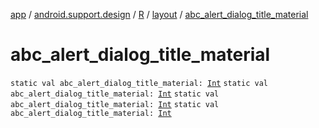[app](../../../index.md) / [android.support.design](../../index.md) / [R](../index.md) / [layout](index.md) / [abc_alert_dialog_title_material](.)

# abc_alert_dialog_title_material

`static val abc_alert_dialog_title_material: `[`Int`](https://kotlinlang.org/api/latest/jvm/stdlib/kotlin/-int/index.html)
`static val abc_alert_dialog_title_material: `[`Int`](https://kotlinlang.org/api/latest/jvm/stdlib/kotlin/-int/index.html)
`static val abc_alert_dialog_title_material: `[`Int`](https://kotlinlang.org/api/latest/jvm/stdlib/kotlin/-int/index.html)
`static val abc_alert_dialog_title_material: `[`Int`](https://kotlinlang.org/api/latest/jvm/stdlib/kotlin/-int/index.html)